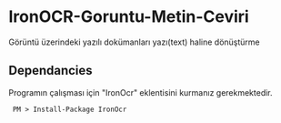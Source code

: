 # IronOCR-Goruntu-Metin-Ceviri
Görüntü üzerindeki yazılı dokümanları yazı(text) haline dönüştürme

## Dependancies

Programın çalışması için "IronOcr" eklentisini kurmanız gerekmektedir.

```
 PM > Install-Package IronOcr
```
